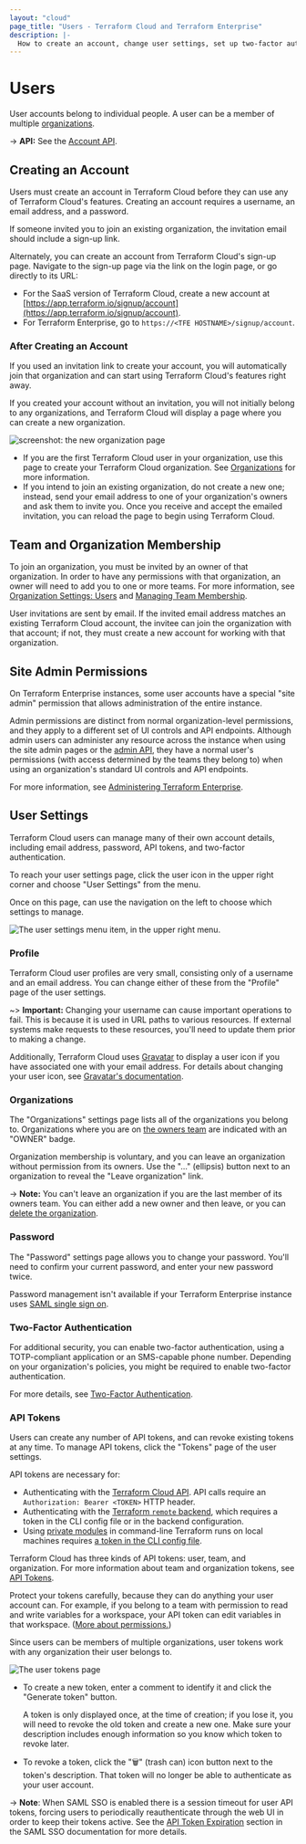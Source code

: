 ```yaml
---
layout: "cloud"
page_title: "Users - Terraform Cloud and Terraform Enterprise"
description: |-
  How to create an account, change user settings, set up two-factor authentication, create user API tokens, and more. 
---
```


[organizations]: ./organizations.html
[teams]: ./teams.html
[invite]: ./organizations.html#users
[owners]: ./teams.html#the-owners-team

# Users

User accounts belong to individual people. A user can be a member of multiple [organizations][].

-> **API:** See the [Account API](../api/account.html).

## Creating an Account

Users must create an account in Terraform Cloud before they can use any of Terraform Cloud's features. Creating an account requires a username, an email address, and a password.

If someone invited you to join an existing organization, the invitation email should include a sign-up link.

Alternately, you can create an account from Terraform Cloud's sign-up page. Navigate to the sign-up page via the link on the login page, or go directly to its URL:

- For the SaaS version of Terraform Cloud, create a new account at [https://app.terraform.io/signup/account](https://app.terraform.io/signup/account).
- For Terraform Enterprise, go to `https://<TFE HOSTNAME>/signup/account`.

### After Creating an Account

If you used an invitation link to create your account, you will automatically join that organization and can start using Terraform Cloud's features right away.

If you created your account without an invitation, you will not initially belong to any organizations, and Terraform Cloud will display a page where you can create a new organization.

![screenshot: the new organization page](./images/org-new.png)

- If you are the first Terraform Cloud user in your organization, use this page to create your Terraform Cloud organization. See [Organizations][] for more information.
- If you intend to join an existing organization, do not create a new one; instead, send your email address to one of your organization's owners and ask them to invite you. Once you receive and accept the emailed invitation, you can reload the page to begin using Terraform Cloud.

## Team and Organization Membership

To join an organization, you must be invited by an owner of that organization. In order to have any permissions with that organization, an owner will need to add you to one or more teams. For more information, see [Organization Settings: Users][invite] and [Managing Team Membership](./teams.html#managing-team-membership).

[permissions-citation]: #intentionally-unused---keep-for-maintainers

User invitations are sent by email. If the invited email address matches an existing Terraform Cloud account, the invitee can join the organization with that account; if not, they must create a new account for working with that organization.

## Site Admin Permissions

On Terraform Enterprise instances, some user accounts have a special "site admin" permission that allows administration of the entire instance.

Admin permissions are distinct from normal organization-level permissions, and they apply to a different set of UI controls and API endpoints. Although admin users can administer any resource across the instance when using the site admin pages or the [admin API](../api/admin/index.html), they have a normal user's permissions (with access determined by the teams they belong to) when using an organization's standard UI controls and API endpoints.

For more information, see [Administering Terraform Enterprise](/docs/enterprise/admin/index.html).

## User Settings

Terraform Cloud users can manage many of their own account details, including email address, password, API tokens, and two-factor authentication.

To reach your user settings page, click the user icon in the upper right corner and choose "User Settings" from the menu.

Once on this page, can use the navigation on the left to choose which settings to manage.

![The user settings menu item, in the upper right menu.](./images/user-settings.png)

### Profile

Terraform Cloud user profiles are very small, consisting only of a username and an email address. You can change either of these from the "Profile" page of the user settings.

~> **Important:** Changing your username can cause important operations to fail. This is because it is used in URL paths to various resources. If external systems make requests to these resources, you'll need to update them prior to making a change.

Additionally, Terraform Cloud uses [Gravatar](http://en.gravatar.com) to display a user icon if you have associated one with your email address. For details about changing your user icon, see [Gravatar's documentation](http://en.gravatar.com/support/).

### Organizations

The "Organizations" settings page lists all of the organizations you belong to. Organizations where you are on [the owners team][owners] are indicated with an "OWNER" badge.

Organization membership is voluntary, and you can leave an organization without permission from its owners. Use the "..." (ellipsis) button next to an organization to reveal the "Leave organization" link.

-> **Note:** You can't leave an organization if you are the last member of its owners team. You can either add a new owner and then leave, or you can [delete the organization](./organizations.html#general).

### Password

The "Password" settings page allows you to change your password. You'll need to confirm your current password, and enter your new password twice.

Password management isn't available if your Terraform Enterprise instance uses [SAML single sign on](/docs/enterprise/saml/index.html).

### Two-Factor Authentication

For additional security, you can enable two-factor authentication, using a TOTP-compliant application or an SMS-capable phone number. Depending on your organization's policies, you might be required to enable two-factor authentication.

For more details, see [Two-Factor Authentication](./2fa.html).

### API Tokens

Users can create any number of API tokens, and can revoke existing tokens at any time. To manage API tokens, click the "Tokens" page of the user settings.

API tokens are necessary for:

- Authenticating with the [Terraform Cloud API](../api/index.html). API calls require an `Authorization: Bearer <TOKEN>` HTTP header.
- Authenticating with the [Terraform `remote` backend](/docs/language/settings/backends/remote.html), which requires a token in the CLI config file or in the backend configuration.
- Using [private modules](../registry/using.html) in command-line Terraform runs on local machines requires [a token in the CLI config file](../registry/using.html#configuration).

Terraform Cloud has three kinds of API tokens: user, team, and organization. For more information about team and organization tokens, see [API Tokens](./api-tokens.html).

Protect your tokens carefully, because they can do anything your user account can. For example, if you belong to a team with permission to read and write variables for a workspace, your API token can edit variables in that workspace. ([More about permissions.](/docs/cloud/users-teams-organizations/permissions.html))

[permissions-citation]: #intentionally-unused---keep-for-maintainers

Since users can be members of multiple organizations, user tokens work with any organization their user belongs to.

![The user tokens page](./images/user-tokens.png)

- To create a new token, enter a comment to identify it and click the "Generate token" button.

    A token is only displayed once, at the time of creation; if you lose it, you will need to revoke the old token and create a new one. Make sure your description includes enough information so you know which token to revoke later.
- To revoke a token, click the "🗑" (trash can) icon button next to the token's description. That token will no longer be able to authenticate as your user account.

-> **Note**: When SAML SSO is enabled there is a session timeout for user API tokens, forcing users to periodically reauthenticate through the web UI in order to keep their tokens active. See the [API Token Expiration](/docs/enterprise/saml/login.html#api-token-expiration) section in the SAML SSO documentation for more details.

